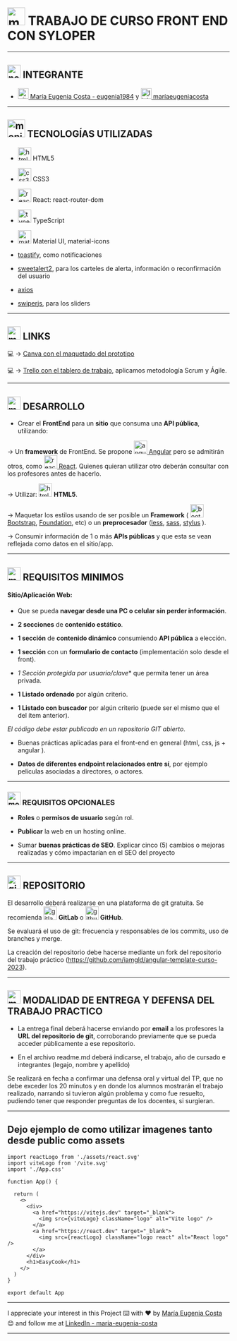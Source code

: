 # <img width="40" height="40" src="https://img.icons8.com/plasticine/40/monitor.png" alt="monitor"/> TRABAJO DE CURSO FRONT END CON SYLOPER

---

## <img width="30" height="30" src="https://img.icons8.com/dotty/30/name-tag-woman-horizontal.png" alt="name-tag-woman-horizontal"/> INTEGRANTE

- [<img width="24" height="24" src="https://img.icons8.com/material-sharp/24/github.png" alt="github icon"/> María Eugenia Costa - eugenia1984](https://github.com/eugenia1984) y [<img width="24" height="24" src="https://img.icons8.com/color/24/linkedin.png" alt="linkedin icon"/> maríaeugeniacosta](https://www.linkedin.com/in/maríaeugeniacosta)


---

## <img width="40" height="40" src="https://img.icons8.com/plasticine/40/monitor.png" alt="monitor"/>    TECNOLOGÍAS UTILIZADAS


- <img width="30" height="30" src="https://img.icons8.com/color/30/html-5--v1.png" alt="html5 icon"/> HTML5

-  <img width="30" height="30" src="https://img.icons8.com/color/30/css3.png" alt="css3 icon"/> CSS3

- <img width="30" height="30" src="https://img.icons8.com/officel/30/react.png" alt="react icon"/> React: react-router-dom

- <img width="30" height="30" src="https://img.icons8.com/color/30/typescript.png" alt="typescript icon"/> TypeScript

- <img width="30" height="30" src="https://img.icons8.com/color/30/material-ui.png" alt="material-ui icon"/> Material UI, material-icons

- [toastify](https://fkhadra.github.io/react-toastify/introduction), como notificaciones

- [sweetalert2](https://sweetalert2.github.io/), para los carteles de alerta, información o reconfirmación del usuario

- [axios](https://axios-http.com/docs/intro)

- [swiperjs](https://swiperjs.com/), para los sliders

---

## <img width="30" height="30" src="https://img.icons8.com/plasticine/30/monitor.png" alt="monitor"/>  LINKS

💻 -> [Canva con el maquetado del prototipo](https://www.canva.com/design/DAFiuea8ges/_sspazzLlNLHfqRZ10OZDQ/edit)

:computer: -> [Trello con el tablero de trabajo](https://trello.com/b/edIbjVfI/easy-cook), aplicamos metodología Scrum y Ágile.

---

## <img width="30" height="30" src="https://img.icons8.com/plasticine/30/monitor.png" alt="monitor"/>  DESARROLLO

- Crear el **FrontEnd** para un **sitio** que consuma una **API pública**, utilizando:

-> Un **framework** de FrontEnd. Se propone [<img width="30" height="30" src="https://img.icons8.com/color/30/angularjs.png" alt="angularjs icon"/> Angular](https://angular.io/) pero se admitirán otros, como [<img width="30" height="30" src="https://img.icons8.com/officel/30/react.png" alt="react icon"/> React](https://react.dev/). Quienes quieran utilizar otro deberán consultar con los profesores antes de hacerlo.

-> Utilizar: <img width="30" height="30" src="https://img.icons8.com/color/30/html-5--v1.png" alt="html5 icon"/> **HTML5**.

-> Maquetar los estilos usando de ser posible un **Framework** ( [<img width="30" height="30" src="https://img.icons8.com/color/30/bootstrap.png" alt="bootstrap icon"/> Bootstrap](https://getbootstrap.com/), [Foundation](https://get.foundation/), etc) o un **preprocesador** ([less](https://lesscss.org/), [sass](https://sass-lang.com/), [stylus](https://stylus-lang.com/) ).

-> Consumir información de 1 o más **APIs públicas** y que esta se vean reflejada como datos en el sitio/app.

---

## <img width="30" height="30" src="https://img.icons8.com/plasticine/30/monitor.png" alt="monitor"/> REQUISITOS MINIMOS

#### Sitio/Aplicación Web:

- Que se pueda **navegar desde una PC o celular sin perder información**.

- **2 secciones** de **contenido estático**.

- **1 sección** de **contenido dinámico** consumiendo **API pública** a elección.

- **1 sección** con un **formulario de contacto** (implementación solo desde el front).

- *1 Sección protegida por usuario/clave** que permita tener un área privada.

- **1 Listado ordenado** por algún criterio.

- **1 Listado con buscador** por algún criterio (puede ser el mismo que el del ítem anterior).

*El código debe estar publicado en un repositorio GIT abierto*.

- Buenas prácticas aplicadas para el front-end en general (html, css, js + angular ).

- **Datos de diferentes endpoint relacionados entre sí**, por ejemplo películas asociadas a directores, o actores.

---

### <img width="30" height="30" src="https://img.icons8.com/plasticine/30/monitor.png" alt="monitor"/> REQUISITOS OPCIONALES

- **Roles** o **permisos de usuario** según rol.

- **Publicar** la web en un hosting online.

- Sumar **buenas prácticas de SEO**. Explicar cinco (5) cambios o mejoras realizadas y cómo impactarían en el SEO del proyecto

---

## <img width="30" height="30" src="https://img.icons8.com/bubbles/30/github.png" alt="github"/> REPOSITORIO

El desarrollo deberá realizarse en una plataforma de git gratuita. Se recomienda <img width="30" height="30" src="https://img.icons8.com/color/30/gitlab.png" alt="gitlab icon"/> **GitLab** o <img width="30" height="30" src="https://img.icons8.com/ios-filled/30/github.png" alt="github icon"/> **GitHub**.

Se evaluará el uso de git: frecuencia y responsables de los commits, uso de branches y merge.

La creación del repositorio debe hacerse mediante un fork del repositorio del trabajo práctico (https://github.com/iamgld/angular-template-curso-2023).

----

## <img width="30" height="30" src="https://img.icons8.com/plasticine/30/monitor.png" alt="monitor"/> MODALIDAD DE ENTREGA Y DEFENSA DEL TRABAJO PRACTICO

- La entrega final deberá hacerse enviando por **email** a los profesores la **URL del repositorio de git**, corroborando previamente que se pueda acceder públicamente a ese repositorio.

- En el archivo readme.md deberá indicarse, el trabajo, año de cursado e integrantes (legajo, nombre y apellido)

Se realizará en fecha a confirmar una defensa oral y virtual del TP, que no debe exceder los 20 minutos y en donde los alumnos mostrarán el trabajo realizado, narrando si tuvieron algún problema y como fue resuelto, pudiendo tener que responder preguntas de los docentes, si surgieran.



---

## Dejo ejemplo de como utilizar imagenes tanto desde public como assets

```TSX
import reactLogo from './assets/react.svg'
import viteLogo from '/vite.svg'
import './App.css'

function App() {

  return (
    <>
      <div>
        <a href="https://vitejs.dev" target="_blank">
          <img src={viteLogo} className="logo" alt="Vite logo" />
        </a>
        <a href="https://react.dev" target="_blank">
          <img src={reactLogo} className="logo react" alt="React logo" />
        </a>
      </div>
      <h1>EasyCook</h1>
    </>
  )
}

export default App
```

---

I appreciate your interest in this Project ⌨️ with ❤️ by [María Eugenia Costa](https://github.com/eugenia1984) 😊 and follow me at [LinkedIn - maria-eugenia-costa](https://www.linkedin.com/in/maria-eugenia-costa/)

---
